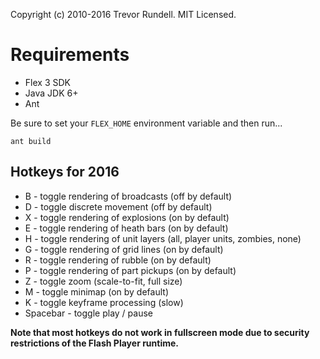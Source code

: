 Copyright (c) 2010-2016 Trevor Rundell. MIT Licensed.

# Requirements

-  Flex 3 SDK
-  Java JDK 6+
-  Ant

Be sure to set your `FLEX_HOME` environment variable and then run...

```
ant build
```

## Hotkeys for 2016

 -  B - toggle rendering of broadcasts (off by default)
 -  D - toggle discrete movement (off by default)
 -  X - toggle rendering of explosions (on by default)
 -  E - toggle rendering of heath bars (on by default)
 -  H - toggle rendering of unit layers (all, player units, zombies, none)
 -  G - toggle rendering of grid lines (on by default)
 -  R - toggle rendering of rubble (on by default)
 -  P - toggle rendering of part pickups (on by default)
 -  Z - toggle zoom (scale-to-fit, full size)
 -  M - toggle minimap (on by default)
 -  K - toggle keyframe processing (slow)
 -  Spacebar - toggle play / pause

**Note that most hotkeys do not work in fullscreen mode due to security restrictions of the Flash Player runtime.**